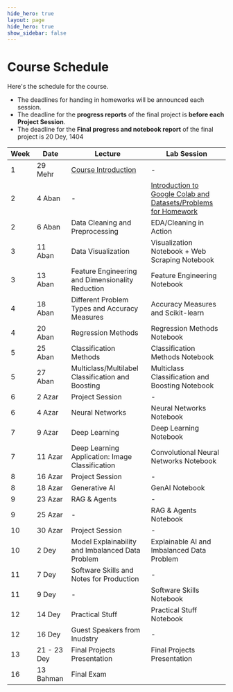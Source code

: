 ```yaml
---
hide_hero: true
layout: page
hide_hero: true
show_sidebar: false
---
```


# Course Schedule
Here's the schedule for the course. 
* The deadlines for handing in homeworks will be announced each session.
* The deadline for the **progress reports** of the final project is **before each Project Session**.
* The deadline for the **Final progress and notebook report** of the final project is 20 Dey, 1404

| Week 	| Date	| Lecture | Lab Session |
|------|------|-----|-----|
| 1 | 29 Mehr | [Course Introduction](https://docs.google.com/presentation/d/1hlFo3JE1qVbxO7Pea0CG8dMxjNcIWIzLtmRSURfoYSU/edit?usp=sharing)	| - |
| 2 | 4 Aban | - | [Introduction to Google Colab and Datasets/Problems for Homework](https://colab.research.google.com/drive/1Y8SpqDbunGuCnOP8inzmlfoGcfAsHC_e?usp=sharing)  |
| 2 | 6 Aban | 	Data Cleaning and Preprocessing | 	EDA/Cleaning in Action |
| 3 | 11 Aban | Data Visualization | 	Visualization Notebook + Web Scraping Notebook |
| 3 | 13 Aban | 	Feature Engineering and Dimensionality Reduction | Feature Engineering Notebook |
| 4 | 18 Aban | 	Different Problem Types and Accuracy Measures | Accuracy Measures and Scikit-learn |
| 4 | 20 Aban | 	Regression Methods | Regression Methods Notebook |
| 5 | 25 Aban | 	Classification Methods | 	Classification Methods Notebook |
| 5 | 27 Aban | Multiclass/Multilabel Classification and Boosting | Multiclass Classification and Boosting Notebook |
| 6 | 2 Azar | Project Session | -  |
| 6 | 4 Azar | 	Neural Networks | Neural Networks Notebook |
| 7 | 9 Azar | 	Deep Learning | Deep Learning Notebook |
| 7 | 11 Azar | 	Deep Learning Application: Image Classification | Convolutional Neural Networks Notebook |
| 8 | 16 Azar | Project Session | - |
| 8 | 18 Azar | 	Generative AI | GenAI Notebook |
| 9 | 23 Azar | RAG & Agents | - |
| 9 | 25 Azar | - | RAG & Agents Notebook |
| 10 | 30 Azar | Project Session | - |
| 10 | 2 Dey | Model Explainability and Imbalanced Data Problem	 | Explainable AI and Imbalanced Data Problem |
| 11 | 7 Dey | Software Skills and Notes for Production | - |
| 11 | 9 Dey | - | Software Skills Notebook |
| 12 | 14 Dey | Practical Stuff | Practical Stuff Notebook |
| 12 | 16 Dey | Guest Speakers from Inudstry | - |
| 13 | 21 - 23 Dey | Final Projects Presentation | Final Projects Presentation |
| 16 | 13 Bahman | Final Exam |


